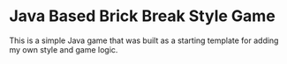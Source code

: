 # Java Based Brick Break Style Game

This is a simple Java game that was built as a starting template for adding my own style and game logic. 